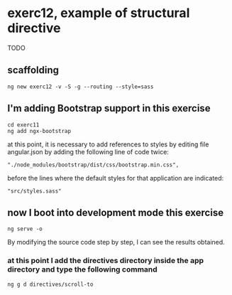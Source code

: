 # exerc12, example of structural directive

TODO

## scaffolding

```shell
ng new exerc12 -v -S -g --routing --style=sass
```

## I'm adding Bootstrap support in this exercise

```shell
cd exerc11
ng add ngx-bootstrap
```

at this point, it is necessary to add references to styles by editing file angular.json by adding the following line of code twice:

```text
"./node_modules/bootstrap/dist/css/bootstrap.min.css",
```

before the lines where the default styles for that application are indicated:

```text
"src/styles.sass"
```

## now I boot into development mode this exercise

```shell
ng serve -o
```

By modifying the source code step by step, I can see the results obtained.

### at this point I add the directives directory inside the app directory and type the following command

```shell
ng g d directives/scroll-to
```
